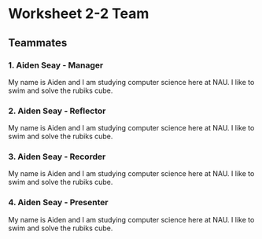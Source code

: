 # Worksheet 2-2 Team
## Teammates
### 1. Aiden Seay - Manager
My name is Aiden and I am studying computer science here at NAU. I like to swim
and solve the rubiks cube. 

### 2. Aiden Seay - Reflector
My name is Aiden and I am studying computer science here at NAU. I like to swim
and solve the rubiks cube. 

### 3. Aiden Seay - Recorder
My name is Aiden and I am studying computer science here at NAU. I like to swim
and solve the rubiks cube. 

### 4. Aiden Seay - Presenter
My name is Aiden and I am studying computer science here at NAU. I like to swim
and solve the rubiks cube. 
